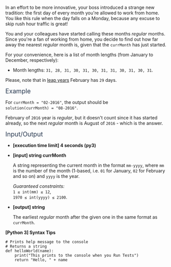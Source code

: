 <p>In an effort to be more innovative, your boss introduced a strange new tradition: the first day of every month you're allowed to work from home. You like this rule when the day falls on a Monday, because any excuse to skip rush hour traffic is great!</p>
<p>You and your colleagues have started calling these months <em>regular</em> months. Since you're a fan of working from home, you decide to find out how far away the nearest <em>regular</em> month is, given that the <code>currMonth</code> has just started.</p>
<p>For your convenience, here is a list of month lengths (from January to December, respectively):</p>
<ul>
<li>Month lengths: <code>31, 28, 31, 30, 31, 30, 31, 31, 30, 31, 30, 31</code>.</li>
</ul>
<p>Please, note that in <a href="keyword://leap" target="_blank">leap years</a> February has <code>29</code> days.</p>
<p><span class="markdown--header" style="color:#2b3b52;font-size:1.4em">Example</span></p>
<p>For <code>currMonth = "02-2016"</code>, the output should be<br />
<code>solution(currMonth) = "08-2016"</code>.</p>
<p>February of <code>2016</code> year is <em>regular</em>, but it doesn't count since it has started already, so the next <em>regular</em> month is August of <code>2016</code> - which is the answer.</p>
<p><span class="markdown--header" style="color:#2b3b52;font-size:1.4em">Input/Output</span></p>
<ul>
<li>
<p><strong>[execution time limit] 4 seconds (py3)</strong></p>
</li>
<li>
<p><strong>[input] string currMonth</strong></p>
<p>A string representing the current month in the format <code>mm-yyyy</code>, where <code>mm</code> is the number of the month (1-based, i.e. <code>01</code> for January, <code>02</code> for February and so on) and <code>yyyy</code> is the year.</p>
<p><em>Guaranteed constraints:</em><br />
<code>1 ≤ int(mm) ≤ 12</code>,<br />
<code>1970 ≤ int(yyyy) ≤ 2100</code>.</p>
</li>
<li>
<p><strong>[output] string</strong></p>
<p>The earliest <em>regular</em> month after the given one in the same format as <code>currMonth</code>.</p>
</li>
</ul>
<p><strong>[Python 3] Syntax Tips</strong></p>
<pre><code class="language-python"><span class="hljs-comment"># Prints help message to the console</span>
<span class="hljs-comment"># Returns a string</span>
<span class="hljs-keyword">def</span> <span class="hljs-title function_">helloWorld</span>(<span class="hljs-params">name</span>):
    <span class="hljs-built_in">print</span>(<span class="hljs-string">"This prints to the console when you Run Tests"</span>)
    <span class="hljs-keyword">return</span> <span class="hljs-string">"Hello, "</span> + name

</code></pre>
